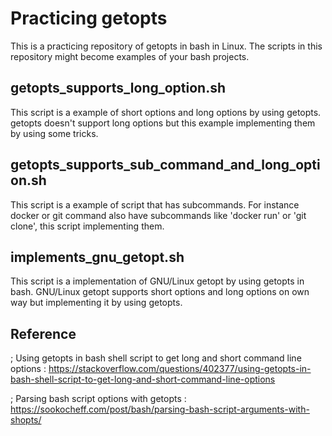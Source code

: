 # Practicing getopts
This is a practicing repository of getopts in bash in Linux.
The scripts in this repository might become examples of your bash projects.

## getopts_supports_long_option.sh
This script is a example of short options and long options by using getopts.
getopts doesn't support long options but this example implementing them by using some tricks.

## getopts_supports_sub_command_and_long_option.sh
This script is a example of script that has subcommands.
For instance docker or git command also have subcommands like 'docker run' or 'git clone', this script implementing them.

## implements_gnu_getopt.sh
This script is a implementation of GNU/Linux getopt by using getopts in bash.
GNU/Linux getopt supports short options and long options on own way but implementing it by using getopts.

## Reference
; Using getopts in bash shell script to get long and short command line options
: https://stackoverflow.com/questions/402377/using-getopts-in-bash-shell-script-to-get-long-and-short-command-line-options

; Parsing bash script options with getopts
: https://sookocheff.com/post/bash/parsing-bash-script-arguments-with-shopts/

